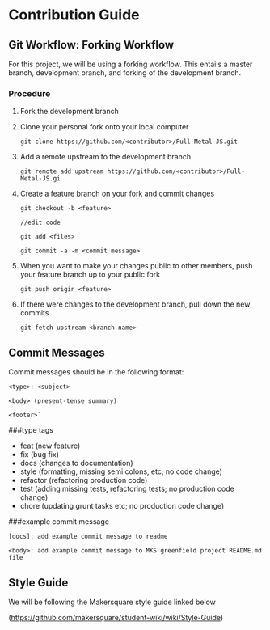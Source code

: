 # Contribution Guide

## Git Workflow: Forking Workflow

For this project, we will be using a forking workflow. This entails a master branch, development branch, and forking of
the development branch. 

### Procedure
1. Fork the development branch
2. Clone your personal fork onto your local computer

    `git clone https://github.com/<contributor>/Full-Metal-JS.git`

3. Add a remote upstream to the development branch

    `git remote add upstream https://github.com/<contributor>/Full-Metal-JS.gi`
    
4. Create a feature branch on your fork and commit changes

    `git checkout -b <feature>`
    
    `//edit code`
    
    `git add <files>`
    
    `git commit -a -m <commit message>`
    
5. When you want to make your changes public to other members, push your feature branch up to your public fork

    `git push origin <feature>`
    
6. If there were changes to the development branch, pull down the new commits

    `git fetch upstream <branch name>`

## Commit Messages
Commit messages should be in the following format:


    <type>: <subject>

    <body> (present-tense summary)
 
    <footer>`

###type tags
* feat (new feature)
* fix (bug fix)
* docs (changes to documentation)
* style (formatting, missing semi colons, etc; no code change)
* refactor (refactoring production code)
* test (adding missing tests, refactoring tests; no production code change)
* chore (updating grunt tasks etc; no production code change)

###example commit message

    [docs]: add example commit message to readme
    
    <body>: add example commit message to MKS greenfield project README.md file

## Style Guide
We will be following the Makersquare style guide linked below

(https://github.com/makersquare/student-wiki/wiki/Style-Guide)
